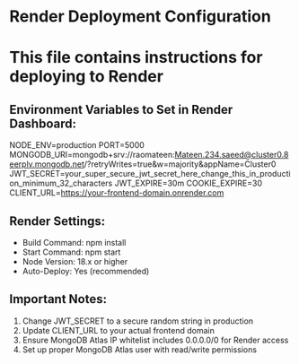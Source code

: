 # Render Deployment Configuration
# This file contains instructions for deploying to Render

## Environment Variables to Set in Render Dashboard:

NODE_ENV=production
PORT=5000
MONGODB_URI=mongodb+srv://raomateen:Mateen.234.saeed@cluster0.8eerplv.mongodb.net/?retryWrites=true&w=majority&appName=Cluster0
JWT_SECRET=your_super_secure_jwt_secret_here_change_this_in_production_minimum_32_characters
JWT_EXPIRE=30m
COOKIE_EXPIRE=30
CLIENT_URL=https://your-frontend-domain.onrender.com

## Render Settings:
- Build Command: npm install
- Start Command: npm start
- Node Version: 18.x or higher
- Auto-Deploy: Yes (recommended)

## Important Notes:
1. Change JWT_SECRET to a secure random string in production
2. Update CLIENT_URL to your actual frontend domain
3. Ensure MongoDB Atlas IP whitelist includes 0.0.0.0/0 for Render access
4. Set up proper MongoDB Atlas user with read/write permissions
